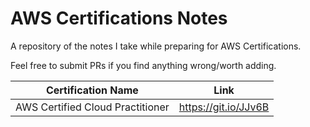# AWS Certifications Notes
A repository of the notes I take while preparing for AWS Certifications.

Feel free to submit PRs if you find anything wrong/worth adding.

| Certification Name               	| Link 	|
|----------------------------------	|------	|
| AWS Certified Cloud Practitioner 	| https://git.io/JJv6B |
